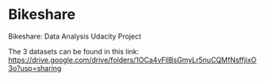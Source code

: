 # Bikeshare
Bikeshare: Data Analysis Udacity Project

The 3 datasets can be found in this link: https://drive.google.com/drive/folders/1OCa4vFllBsGmyLr5nuCQMfNsffjixO3o?usp=sharing
